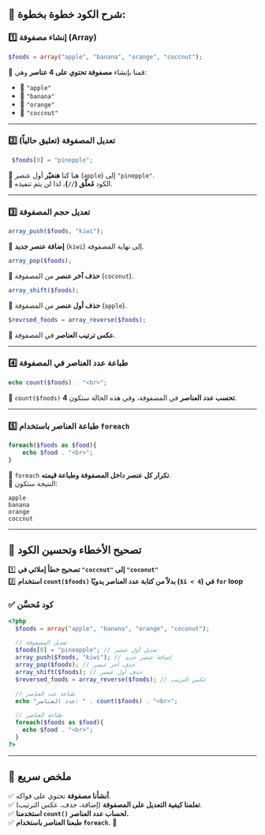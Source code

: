 ## **🔹 شرح الكود خطوة بخطوة:**

### **1️⃣ إنشاء مصفوفة (Array)**

```php
$foods = array("apple", "banana", "orange", "coccnut");
```

🔹 قمنا بإنشاء **مصفوفة تحتوي على 4 عناصر** وهي:

- 🍏 `"apple"`
- 🍌 `"banana"`
- 🍊 `"orange"`
- 🥥 `"coccnut"` 

---

### **2️⃣ تعديل المصفوفة (تعليق حالياً)**

```php
 $foods[0] = "pinepple";
```

🔹 هنا كنا **هنغيّر** أول عنصر (`apple`) إلى `"pinepple"`.  
🔹 الكود **مُعلّق (`//`)**، لذا لن يتم تنفيذه.

---

### **3️⃣ تعديل حجم المصفوفة**

```php
array_push($foods, "kiwi");
```

🔹 **إضافة عنصر جديد** (`kiwi`) إلى نهاية المصفوفة.

```php
array_pop($foods);
```

🔹 **حذف آخر عنصر** من المصفوفة (`coconut`).

```php
array_shift($foods);
```

🔹 **حذف أول عنصر** من المصفوفة (`apple`).

```php
$revrsed_foods = array_reverse($foods);
```

🔹 **عكس ترتيب العناصر** في المصفوفة.

---

### **4️⃣ طباعة عدد العناصر في المصفوفة**

```php
echo count($foods) . "<br>";
```

🔹 `count($foods)` **تحسب عدد العناصر** في المصفوفة، وفي هذه الحالة ستكون **4**.

---

### **5️⃣ طباعة العناصر باستخدام `foreach`**

```php
foreach($foods as $food){
    echo $food . "<br>";
}
```

🔹 `foreach` **تكرار كل عنصر داخل المصفوفة وطباعة قيمته**.  
🔹 النتيجة ستكون:

```
apple
banana
orange
coccnut
```

---

## **🔹 تصحيح الأخطاء وتحسين الكود**

1️⃣ **تصحيح خطأ إملائي في `"coccnut"` إلى `"coconut"`**  
2️⃣ **استخدام `count($foods)` بدلاً من كتابة عدد العناصر يدويًا (`$i < 4`) في `for` loop**

### ✅ **كود مُحسَّن**

```php
<?php
  $foods = array("apple", "banana", "orange", "coconut");

  // تعديل المصفوفة
  $foods[0] = "pineapple"; // تعديل أول عنصر
  array_push($foods, "kiwi"); // إضافة عنصر جديد
  array_pop($foods); // حذف آخر عنصر
  array_shift($foods); // حذف أول عنصر
  $reversed_foods = array_reverse($foods); // عكس الترتيب

  // طباعة عدد العناصر
  echo "عدد العناصر: " . count($foods) . "<br>";

  // طباعة العناصر
  foreach($foods as $food){
    echo $food . "<br>";
  }
?>
```

---

## **🔹 ملخص سريع**

✅ **أنشأنا مصفوفة** تحتوي على فواكه.  
✅ **تعلمنا كيفية التعديل على المصفوفة** (إضافة، حذف، عكس الترتيب).  
✅ **استخدمنا `count()` لحساب عدد العناصر.**  
✅ **طبعنا العناصر باستخدام `foreach`.** 🚀